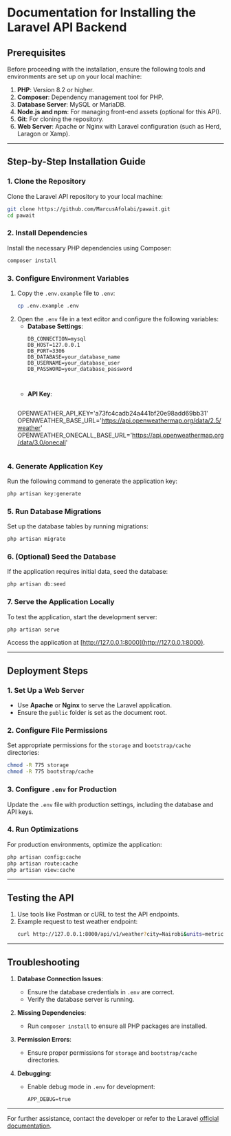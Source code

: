 # Documentation for Installing the Laravel API Backend

## Prerequisites
Before proceeding with the installation, ensure the following tools and environments are set up on your local machine:

1. **PHP**: Version 8.2 or higher.
2. **Composer**: Dependency management tool for PHP.
3. **Database Server**: MySQL or MariaDB.
4. **Node.js and npm**: For managing front-end assets (optional for this API).
5. **Git**: For cloning the repository.
6. **Web Server**: Apache or Nginx with Laravel configuration (such as Herd, Laragon or Xamp).

---

## Step-by-Step Installation Guide

### 1. Clone the Repository
Clone the Laravel API repository to your local machine:
```bash
git clone https://github.com/MarcusAfolabi/pawait.git
cd pawait
```

### 2. Install Dependencies
Install the necessary PHP dependencies using Composer:
```bash
composer install
```

### 3. Configure Environment Variables
1. Copy the `.env.example` file to `.env`:
   ```bash
   cp .env.example .env
   ```
2. Open the `.env` file in a text editor and configure the following variables:
   - **Database Settings**:
     ```env
     DB_CONNECTION=mysql
     DB_HOST=127.0.0.1
     DB_PORT=3306
     DB_DATABASE=your_database_name
     DB_USERNAME=your_database_user
     DB_PASSWORD=your_database_password

    
     ```
   - **API Key**:
     ```env
    OPENWEATHER_API_KEY='a73fc4cadb24a441bf20e98add69bb31'
    OPENWEATHER_BASE_URL='https://api.openweathermap.org/data/2.5/weather'
    OPENWEATHER_ONECALL_BASE_URL='https://api.openweathermap.org/data/3.0/onecall'
     ```

### 4. Generate Application Key
Run the following command to generate the application key:
```bash
php artisan key:generate
```

### 5. Run Database Migrations
Set up the database tables by running migrations:
```bash
php artisan migrate
```

### 6. (Optional) Seed the Database
If the application requires initial data, seed the database:
```bash
php artisan db:seed
```

### 7. Serve the Application Locally
To test the application, start the development server:
```bash
php artisan serve
```
Access the application at [http://127.0.0.1:8000](http://127.0.0.1:8000).

---

## Deployment Steps

### 1. Set Up a Web Server
- Use **Apache** or **Nginx** to serve the Laravel application.
- Ensure the `public` folder is set as the document root.

### 2. Configure File Permissions
Set appropriate permissions for the `storage` and `bootstrap/cache` directories:
```bash
chmod -R 775 storage
chmod -R 775 bootstrap/cache
```

### 3. Configure `.env` for Production
Update the `.env` file with production settings, including the database and API keys.

### 4. Run Optimizations
For production environments, optimize the application:
```bash
php artisan config:cache
php artisan route:cache
php artisan view:cache
```

---

## Testing the API
1. Use tools like Postman or cURL to test the API endpoints.
2. Example request to test weather endpoint:
   ```bash
   curl http://127.0.0.1:8000/api/v1/weather?city=Nairobi&units=metric
   ```

---

## Troubleshooting
1. **Database Connection Issues**:
   - Ensure the database credentials in `.env` are correct.
   - Verify the database server is running.

2. **Missing Dependencies**:
   - Run `composer install` to ensure all PHP packages are installed.

3. **Permission Errors**:
   - Ensure proper permissions for `storage` and `bootstrap/cache` directories.

4. **Debugging**:
   - Enable debug mode in `.env` for development:
     ```env
     APP_DEBUG=true
     ```
---

For further assistance, contact the developer or refer to the Laravel [official documentation](https://laravel.com/docs).

